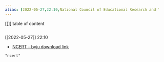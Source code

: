 ```yaml
---
alias: [2022-05-27,22:10,National Council of Educational Research and Training,,,,,,,,,,]
---
```

[[]]
table of content
```toc
```

[[2022-05-27]] 22:10
- [NCERT - byju download link ](https://byjus.com/ncert/#ncert-books)
```query
"ncert"
```